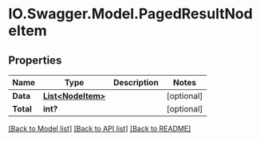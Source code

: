 # IO.Swagger.Model.PagedResultNodeItem
## Properties

Name | Type | Description | Notes
------------ | ------------- | ------------- | -------------
**Data** | [**List&lt;NodeItem&gt;**](NodeItem.md) |  | [optional] 
**Total** | **int?** |  | [optional] 

[[Back to Model list]](../README.md#documentation-for-models) [[Back to API list]](../README.md#documentation-for-api-endpoints) [[Back to README]](../README.md)

